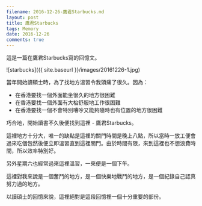 ```yaml
---
filename: 2016-12-26-鷹君Starbucks.md
layout: post
title: 鷹君Starbucks
tags: Memory
date: 2016-12-26
comments: true
---
```


這是一篇在鷹君Starbucks寫的回憶文。

![starbucks]({{ site.baseurl }}/images/20161226-1.jpg)

當年開始讀碩士時，為了找地方溫習令我頭痛了很久。因為：

* 在香港要找一個外面能坐很久的地方很困難
* 在香港要找一個外面有大枱舒服地工作很困難
* 在香港要找一個不會特別嘈吵又能夠隨時也有位置的地方很困難

巧合地，開始讀書不久後便找到這裡 - 鷹君Starbucks。

這裡地方十分大，唯一的缺點是這裡的關門時間是晚上八點，所以當時一放工便會過來吃個包然後便立即溫習直到這裡關門。由於時間有限，來到這裡也不想浪費時間，所以效率特別好。

另外星期六也經常過來這裡溫習，一來便是一個下午。

這裡對我來說是一個奮鬥的地方，是一個快樂地戰鬥的地方，是一個紀錄自己認真努力過的地方。

以讀碩士的回憶來說，這裡絕對是這段回憶裡一個十分重要的部份。